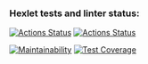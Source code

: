 ### Hexlet tests and linter status:
[![Actions Status](https://github.com/AnastaIz/python-project-50/workflows/hexlet-check/badge.svg)](https://github.com/AnastaIz/python-project-50/actions)
[![Actions Status](https://github.com/AnastaIz/python-project-50/workflows/gendiff_ci/badge.svg)](https://github.com/AnastaIz/python-project-50/actions)

[![Maintainability](https://api.codeclimate.com/v1/badges/8ed7ef494ebeaf32d891/maintainability)](https://codeclimate.com/github/AnastaIz/python-project-50/maintainability) 
[![Test Coverage](https://api.codeclimate.com/v1/badges/8ed7ef494ebeaf32d891/test_coverage)](https://codeclimate.com/github/AnastaIz/python-project-50/test_coverage)